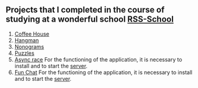 ## Projects that I completed in the course of studying at a wonderful school [RSS-School](https://rs.school/)

1. [Coffee House](https://bolotinalexey.github.io/rss-stage1-stage2//coffee-house/home)
2. [Hangman](https://bolotinalexey.github.io/rss-stage1-stage2/hangman)
3. [Nonograms](https://bolotinalexey.github.io/rss-stage1-stage2//nonograms)
4. [Puzzles](https://bolotinalexey.github.io/rss-stage1-stage2//rss-puzzle/)
5. [Async race](https://bolotinalexey.github.io/rss-stage1-stage2//async-race) For the functioning of the application, it is necessary to install and to start the [server](https://github.com/mikhama/async-race-api).
6. [Fun Chat](https://bolotinalexey.github.io/rss-stage1-stage2/fun-chat) For the functioning of the application, it is necessary to install and to start the [server](https://github.com/rolling-scopes-school/fun-chat-server/tree/main).
